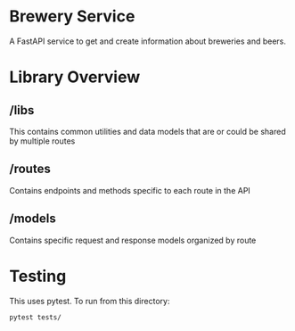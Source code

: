 # Brewery Service
A FastAPI service to get and create information about breweries and beers.

# Library Overview
## /libs
This contains common utilities and data models that are or could be shared by multiple routes

## /routes
Contains endpoints and methods specific to each route in the API

## /models
Contains specific request and response models organized by route

# Testing
This uses pytest. To run from this directory:
```
pytest tests/
```